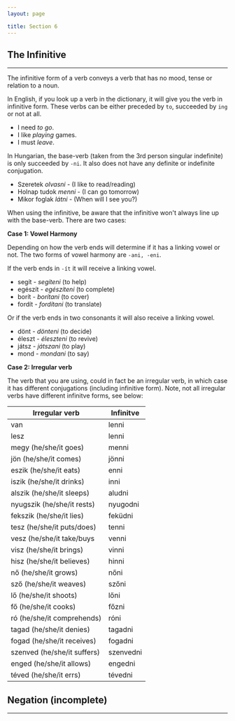 ```yaml
---
layout: page

title: Section 6
---
```


## The Infinitive

---

The infinitive form of a verb conveys a verb that has no mood, tense or relation to a noun.

In English, if you look up a verb in the dictionary, it will give you the verb in infinitive form. These verbs can be either preceded 
by `to`, succeeded by `ing` or not at all.

* I need *to go*.
* I like *playing* games.
* I must *leave*.

In Hungarian, the base-verb (taken from the 3rd person singular indefinite) is only succeeded by `-ni`. It also does not have any definite or indefinite conjugation.

* Szeretek *olvasni* - (I like to read/reading)
* Holnap tudok *menni* - (I can go tomorrow)
* Mikor foglak *látni* - (When will I see you?)

When using the infinitive, be aware that the infinitive won't always line up with the base-verb. There are two cases:

**Case 1: Vowel Harmony**

Depending on how the verb ends will determine if it has a linking vowel or not. The two forms of vowel harmony are `-ani, -eni`.

If the verb ends in `-ít` it will receive a linking vowel.

* segít - *segíteni* (to help)
* egészít - *egészíteni* (to complete)
* borít - *borítani* (to cover)
* fordít - *fordítani* (to translate)

Or if the verb ends in two consonants it will also receive a linking vowel.

* dönt - *dönteni* (to decide)
* éleszt - *éleszteni* (to revive)
* játsz - *játszani* (to play)
* mond - *mondani* (to say)

**Case 2: Irregular verb**

The verb that you are using, could in fact be an irregular verb, in which case it has different conjugations (including infinitive form). 
Note, not all irregular verbs have different infinitve forms, see below:

| Irregular verb              | Infinitve |
|-----------------------------|-----------|
| van                         | lenni     |
| lesz                        | lenni     |
| megy (he/she/it goes)       | menni     |
| jön (he/she/it comes)       | jönni     |
| eszik (he/she/it eats)      | enni      |
| iszik (he/she/it drinks)    | inni      |
| alszik (he/she/it sleeps)   | aludni    |
| nyugszik (he/she/it rests)  | nyugodni  |
| fekszik (he/she/it lies)    | feküdni   |
| tesz (he/she/it puts/does)  | tenni     |
| vesz (he/she/it take/buys   | venni     |
| visz (he/she/it brings)     | vinni     |
| hisz (he/she/it believes)   | hinni     |
| nő (he/she/it grows)        | nőni      |
| sző (he/she/it weaves)      | szőni     |
| lő (he/she/it shoots)       | lőni      |
| fő (he/she/it cooks)        | főzni     |
| ró (he/she/it comprehends)  | róni      |
| tagad (he/she/it denies)    | tagadni   |
| fogad (he/she/it receives)  | fogadni   |
| szenved (he/she/it suffers) | szenvedni |
| enged (he/she/it allows)    | engedni   |
| téved (he/she/it errs)      | tévedni   |

## Negation (incomplete)

---
